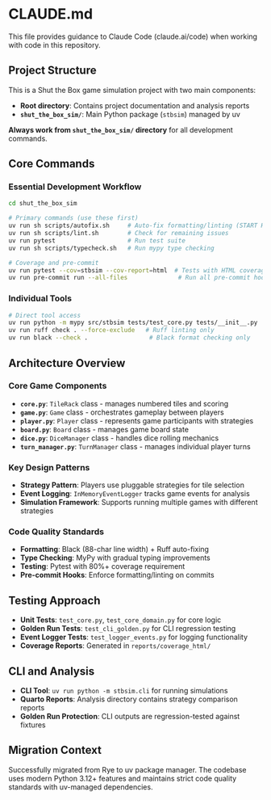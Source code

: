 # CLAUDE.md

This file provides guidance to Claude Code (claude.ai/code) when working with code in this repository.

## Project Structure

This is a Shut the Box game simulation project with two main components:
- **Root directory**: Contains project documentation and analysis reports
- **`shut_the_box_sim/`**: Main Python package (`stbsim`) managed by uv

**Always work from `shut_the_box_sim/` directory** for all development commands.

## Core Commands

### Essential Development Workflow
```bash
cd shut_the_box_sim

# Primary commands (use these first)
uv run sh scripts/autofix.sh     # Auto-fix formatting/linting (START HERE)
uv run sh scripts/lint.sh        # Check for remaining issues  
uv run pytest                    # Run test suite
uv run sh scripts/typecheck.sh   # Run mypy type checking

# Coverage and pre-commit
uv run pytest --cov=stbsim --cov-report=html  # Tests with HTML coverage report
uv run pre-commit run --all-files              # Run all pre-commit hooks
```

### Individual Tools
```bash
# Direct tool access
uv run python -m mypy src/stbsim tests/test_core.py tests/__init__.py
uv run ruff check . --force-exclude   # Ruff linting only
uv run black --check .                 # Black format checking only
```

## Architecture Overview

### Core Game Components
- **`core.py`**: `TileRack` class - manages numbered tiles and scoring
- **`game.py`**: `Game` class - orchestrates gameplay between players
- **`player.py`**: `Player` class - represents game participants with strategies
- **`board.py`**: `Board` class - manages game board state
- **`dice.py`**: `DiceManager` class - handles dice rolling mechanics
- **`turn_manager.py`**: `TurnManager` class - manages individual player turns

### Key Design Patterns
- **Strategy Pattern**: Players use pluggable strategies for tile selection
- **Event Logging**: `InMemoryEventLogger` tracks game events for analysis
- **Simulation Framework**: Supports running multiple games with different strategies

### Code Quality Standards
- **Formatting**: Black (88-char line width) + Ruff auto-fixing
- **Type Checking**: MyPy with gradual typing improvements
- **Testing**: Pytest with 80%+ coverage requirement
- **Pre-commit Hooks**: Enforce formatting/linting on commits

## Testing Approach

- **Unit Tests**: `test_core.py`, `test_core_domain.py` for core logic
- **Golden Run Tests**: `test_cli_golden.py` for CLI regression testing
- **Event Logger Tests**: `test_logger_events.py` for logging functionality
- **Coverage Reports**: Generated in `reports/coverage_html/`

## CLI and Analysis

- **CLI Tool**: `uv run python -m stbsim.cli` for running simulations
- **Quarto Reports**: Analysis directory contains strategy comparison reports
- **Golden Run Protection**: CLI outputs are regression-tested against fixtures

## Migration Context

Successfully migrated from Rye to uv package manager. The codebase uses modern Python 3.12+ features and maintains strict code quality standards with uv-managed dependencies.